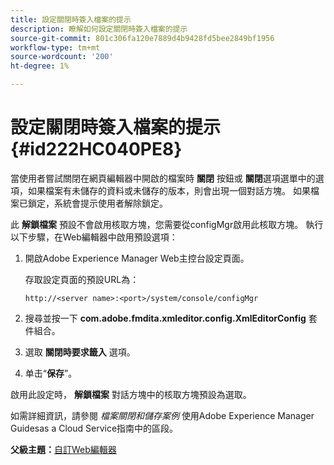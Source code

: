 ```yaml
---
title: 設定關閉時簽入檔案的提示
description: 瞭解如何設定關閉時簽入檔案的提示
source-git-commit: 801c306fa120e7889d4b9428fd5bee2849bf1956
workflow-type: tm+mt
source-wordcount: '200'
ht-degree: 1%

---
```



# 設定關閉時簽入檔案的提示 {#id222HC040PE8}

當使用者嘗試關閉在網頁編輯器中開啟的檔案時 **關閉** 按鈕或 **關閉**&#x200B;選項選單中的選項，如果檔案有未儲存的資料或未儲存的版本，則會出現一個對話方塊。 如果檔案已鎖定，系統會提示使用者解除鎖定。

此 **解鎖檔案** 預設不會啟用核取方塊，您需要從configMgr啟用此核取方塊。 執行以下步驟，在Web編輯器中啟用預設選項：

1. 開啟Adobe Experience Manager Web主控台設定頁面。

   存取設定頁面的預設URL為：

   ```http
   http://<server name>:<port>/system/console/configMgr
   ```

1. 搜尋並按一下 **com.adobe.fmdita.xmleditor.config.XmlEditorConfig** 套件組合。

1. 選取 **關閉時要求籤入** 選項。

1. 单击“**保存**”。


啟用此設定時， **解鎖檔案** 對話方塊中的核取方塊預設為選取。

如需詳細資訊，請參閱 *檔案關閉和儲存案例* 使用Adobe Experience Manager Guidesas a Cloud Service指南中的區段。

**父級主題：**[&#x200B;自訂Web編輯器](conf-web-editor.md)

